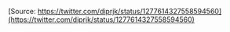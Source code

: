 [Source: https://twitter.com/diprjk/status/1277614327558594560](https://twitter.com/diprjk/status/1277614327558594560)